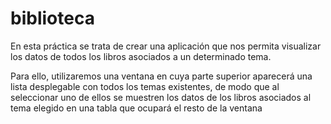 # biblioteca
En esta práctica se trata de crear una aplicación que nos permita visualizar los datos de todos los libros asociados a un determinado tema.

Para ello, utilizaremos una ventana en cuya parte superior aparecerá una lista desplegable con todos los temas existentes, de modo que al seleccionar uno de ellos se muestren los datos de los libros asociados al tema elegido en una tabla que ocupará el resto de la ventana
